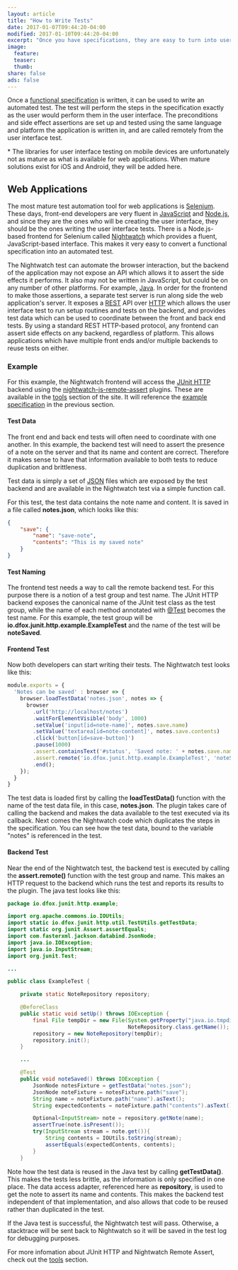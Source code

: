 ```yaml
---
layout: article
title: "How to Write Tests"
date: 2017-01-07T09:44:20-04:00
modified: 2017-01-10T09:44:20-04:00
excerpt: "Once you have specifications, they are easy to turn into user interface tests"
image:
  feature:
  teaser:
  thumb:
share: false
ads: false
---
```


Once a [functional specification](/specifications/) is written, it can
be used to write an automated test. The test will perform the steps in
the specification exactly as the user would perform them in the user
interface. The preconditions and side effect assertions are set up and
tested using the same language and platform the application is written
in, and are called remotely from the user interface test.

\* The libraries for user interface testing on mobile devices are
unfortunately not as mature as what is available for web
applications. When mature solutions exist for iOS and Android, they
will be added here.

## Web Applications

The most mature test automation tool for web applications is
[Selenium](http://docs.seleniumhq.org). These days, front-end
developers are very fluent in
[JavaScript](https://developer.mozilla.org/en-US/docs/Web/JavaScript)
and [Node.js](https://nodejs.org), and since they are the ones who will
be creating the user interface, they should be the ones writing the
user interface tests. There is a Node.js-based frontend for Selenium
called [Nightwatch](http://nightwatchjs.org) which provides a fluent,
JavaScript-based interface. This makes it very easy to convert a
functional specification into an automated test.

The Nightwatch test can automate the browser interaction, but the
backend of the application may not expose an API which allows it to
assert the side effects it performs. It also may not be written in
JavaScript, but could be on any number of other platforms. For
example, [Java](https://java.com). In order for the frontend to make
those assertions, a separate test server is run along side the web
application's server. It exposes a
[REST](https://en.wikipedia.org/wiki/Representational_state_transfer)
API over
[HTTP](https://en.wikipedia.org/wiki/Hypertext_Transfer_Protocol)
which allows the user interface test to run setup routines and tests
on the backend, and provides test data which can be used to coordinate
between the front and back end tests. By using a standard REST
HTTP-based protocol, any frontend can assert side effects on any
backend, regardless of platform. This allows applications which have
multiple front ends and/or multiple backends to reuse tests on either.

### Example

For this example, the Nightwatch frontend will access the
[JUnit HTTP](https://github.com/dfox/junit-http) backend using the
[nightwatch-js-remote-assert](https://github.com/dfox/nightwatch-js-remote-assert)
plugins. These are available in the [tools](/tools/) section of the
site. It will reference the [example specification](/specifications/)
in the previous section.

#### Test Data

The front end and back end tests will often need to coordinate with
one another. In this example, the backend test will need to assert the
presence of a note on the server and that its name and content are
correct. Therefore it makes sense to have that information available
to both tests to reduce duplication and brittleness.

Test data is simply a set of [JSON](http://json.org) files which are
exposed by the test backend and are available in the Nightwatch test
via a simple function call.

For this test, the test data contains the note name and content. It is
saved in a file called **notes.json**, which looks like this:

```json
{
    "save": {
        "name": "save-note",
        "contents": "This is my saved note"
    }
}

```

#### Test Naming

The frontend test needs a way to call the remote backend test. For
this purpose there is a notion of a test group and test name.  The
JUnit HTTP backend exposes the canonical name of the JUnit test class
as the test group, while the name of each method annotated with
[@Test](https://github.com/junit-team/junit4/wiki/Getting-started#create-a-test)
becomes the test name. For this example, the test group will be
**io.dfox.junit.http.example.ExampleTest** and the name of the test
will be **noteSaved**.

#### Frontend Test

Now both developers can start writing their tests. The Nightwatch test
looks like this:

```javascript
module.exports = {
  'Notes can be saved' : browser => {
    browser.loadTestData('notes.json', notes => {
      browser
        .url('http://localhost/notes')
        .waitForElementVisible('body', 1000)
        .setValue('input[id=note-name]', notes.save.name)
        .setValue('textarea[id=note-content]', notes.save.contents)
        .click('button[id=save-button]')
        .pause(1000)
        .assert.containsText('#status', 'Saved note: ' + notes.save.name)
        .assert.remote('io.dfox.junit.http.example.ExampleTest', 'noteSaved')
        .end();
    });
  }
}
```

The test data is loaded first by calling the **loadTestData()**
function with the name of the test data file, in this case,
**notes.json**. The plugin takes care of calling the backend and makes
the data available to the test executed via its callback. Next comes
the Nightwatch code which duplicates the steps in the
specification. You can see how the test data, bound to the variable
"notes" is referenced in the test.

#### Backend Test

Near the end of the Nightwatch test, the backend test is executed by
calling the **assert.remote()** function with the test group and
name. This makes an HTTP request to the backend which runs the test
and reports its results to the plugin. The java test looks like this:

```java
package io.dfox.junit.http.example;

import org.apache.commons.io.IOUtils;
import static io.dfox.junit.http.util.TestUtils.getTestData;
import static org.junit.Assert.assertEquals;
import com.fasterxml.jackson.databind.JsonNode;
import java.io.IOException;
import java.io.InputStream;
import org.junit.Test;

...

public class ExampleTest {

    private static NoteRepository repository;

    @BeforeClass
    public static void setUp() throws IOException {
        final File tempDir = new File(System.getProperty("java.io.tmpdir"),
                                      NoteRepository.class.getName());
        repository = new NoteRepository(tempDir);
        repository.init();
    }

    ...

    @Test
    public void noteSaved() throws IOException {
        JsonNode notesFixture = getTestData("notes.json");
        JsonNode noteFixture = notesFixture.path("save");
        String name = noteFixture.path("name").asText();
        String expectedContents = noteFixture.path("contents").asText();

        Optional<InputStream> note = repository.getNote(name);
        assertTrue(note.isPresent());
        try(InputStream stream = note.get()){
            String contents = IOUtils.toString(stream);
            assertEquals(expectedContents, contents);
        }
    }
```

Note how the test data is reused in the Java test by calling
**getTestData()**. This makes the tests less brittle, as the
information is only specified in one place. The data access adapter,
referenced here as **repository**, is used to get the note to assert
its name and contents. This makes the backend test independent of that
implementation, and also allows that code to be reused rather than
duplicated in the test.

If the Java test is successful, the Nightwatch test will
pass. Otherwise, a stacktrace will be sent back to Nightwatch so it
will be saved in the test log for debugging purposes.

For more infomation about JUnit HTTP and Nightwatch Remote Assert,
check out the [tools](/tools/) section.




